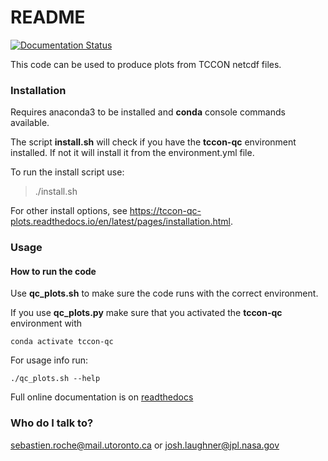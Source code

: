 # README #

[![Documentation Status](https://readthedocs.org/projects/tccon-qc-plots/badge/?version=latest)](https://tccon-qc-plots.readthedocs.io/en/latest/?badge=latest)

This code can be used to produce plots from TCCON netcdf files.

### Installation ###

Requires anaconda3 to be installed and **conda** console commands available.

The script **install.sh** will check if you have the **tccon-qc** environment installed. If not it will install it from the environment.yml file.

To run the install script use:

> ./install.sh

For other install options, see https://tccon-qc-plots.readthedocs.io/en/latest/pages/installation.html.

### Usage ###


#### How to run the code ####

Use **qc_plots.sh** to make sure the code runs with the correct environment.

If you use **qc_plots.py** make sure that you activated the **tccon-qc** environment with

```
conda activate tccon-qc
```

For usage info run:

```
./qc_plots.sh --help
```

Full online documentation is on [readthedocs](https://tccon-qc-plots.readthedocs.io/en/latest/)

### Who do I talk to? ###

sebastien.roche@mail.utoronto.ca or josh.laughner@jpl.nasa.gov
